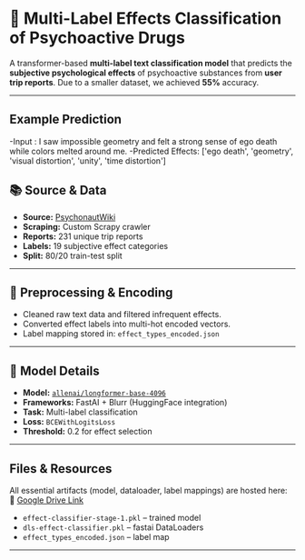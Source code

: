 # 🧠 Multi-Label Effects Classification of Psychoactive Drugs

A transformer-based **multi-label text classification model** that predicts the **subjective psychological effects** of psychoactive substances from **user trip reports**. Due to a smaller dataset, we achieved **55%** accuracy.

---

## Example Prediction

-Input : I saw impossible geometry and felt a strong sense of ego death while colors melted around me.
-Predicted Effects: ['ego death', 'geometry', 'visual distortion', 'unity', 'time distortion']

## 📚 Source & Data

- **Source:** [PsychonautWiki](https://psychonautwiki.org/)
- **Scraping:** Custom Scrapy crawler
- **Reports:** 231 unique trip reports
- **Labels:** 19 subjective effect categories  
- **Split:** 80/20 train-test split

---

## 🧼 Preprocessing & Encoding

- Cleaned raw text data and filtered infrequent effects.
- Converted effect labels into multi-hot encoded vectors.
- Label mapping stored in: `effect_types_encoded.json`

---

## 🤖 Model Details

- **Model:** [`allenai/longformer-base-4096`](https://huggingface.co/allenai/longformer-base-4096)
- **Frameworks:** FastAI + Blurr (HuggingFace integration)
- **Task:** Multi-label classification
- **Loss:** `BCEWithLogitsLoss`
- **Threshold:** 0.2 for effect selection

---

## Files & Resources

All essential artifacts (model, dataloader, label mappings) are hosted here:  
🔗 [Google Drive Link](https://drive.google.com/drive/folders/1yVNpABTf2h8XN1leokWMYz6JCxAEaWAf?usp=drive_link)

- `effect-classifier-stage-1.pkl` – trained model
- `dls-effect-classifier.pkl` – fastai DataLoaders
- `effect_types_encoded.json` – label map

---



